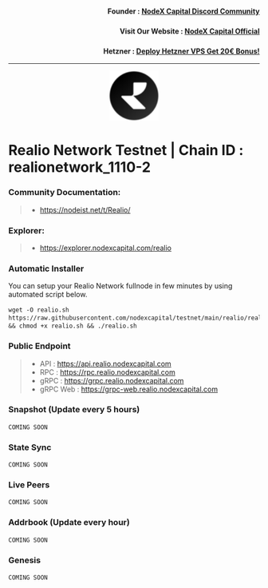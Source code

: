 <h3><p style="font-size:14px" align="right">Founder :
<a href="https://discord.gg/nodexcapital" target="_blank">NodeX Capital Discord Community</a></p></h3>
<h3><p style="font-size:14px" align="right">Visit Our Website :
<a href="https://discord.gg/nodexcapital" target="_blank">NodeX Capital Official</a></p></h3>
<h3><p style="font-size:14px" align="right">Hetzner :
<a href="https://hetzner.cloud/?ref=bMTVi7dcwSgA" target="_blank">Deploy Hetzner VPS Get 20€ Bonus!</a></h3>
<hr>

<p align="center">
  <img height="100" height="auto" src="https://raw.githubusercontent.com/Nodeist/Kurulumlar/main/logos/realio.png">
</p>

# Realio Network Testnet | Chain ID : realionetwork_1110-2

### Community Documentation:
>- https://nodeist.net/t/Realio/

### Explorer:
>-  https://explorer.nodexcapital.com/realio

### Automatic Installer
You can setup your Realio Network fullnode in few minutes by using automated script below.
```
wget -O realio.sh https://raw.githubusercontent.com/nodexcapital/testnet/main/realio/realio.sh && chmod +x realio.sh && ./realio.sh
```
### Public Endpoint

>- API : https://api.realio.nodexcapital.com
>- RPC : https://rpc.realio.nodexcapital.com
>- gRPC : https://grpc.realio.nodexcapital.com
>- gRPC Web : https://grpc-web.realio.nodexcapital.com

### Snapshot (Update every 5 hours)
```
COMING SOON
```

### State Sync
```
COMING SOON
```

### Live Peers
```
COMING SOON
```
### Addrbook (Update every hour)
```
COMING SOON
```
### Genesis
```
COMING SOON
```